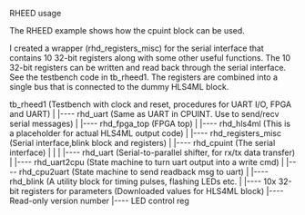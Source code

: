 RHEED usage

The RHEED example shows how the cpuint block can be used.

I created a wrapper (rhd_registers_misc) for the serial interface that contains 10 32-bit registers along with some other useful functions.
The 10 32-bit registers can be written and read back through the serial interface. 
See the testbench code in tb_rheed1. 
The registers are combined into a single bus that is connected to the dummy HLS4ML block.


tb_rheed1	(Testbench with clock and reset, procedures for UART I/O, FPGA and UART)
  |
  |---- rhd_uart	(Same as UART in CPUINT. Use to send/recv serial messages)
  |
  |---- rhd_fpga_top 	(FPGA top)
        |
        |---- rhd_hls4ml	(This is a placeholder for actual HLS4ML output code)
        |
        |---- rhd_registers_misc	(Serial interface,blink block and registers)
              |
              |---- rhd_cpuint		(The serial interface)
              |	    |
              |	    |---- rhd_uart		(Serial-to-parallel shifter, for rx/tx data transfer)
              |	    |---- rhd_uart2cpu	(State machine to turn uart output into a write cmd)
              |	    |---- rhd_cpu2uart	(State machine to send readback msg to uart) 
              |
              |---- rhd_blink		(A utility block for timing pulses, flashing LEDs etc.
              |
              |---- 10x 32-bit registers for parameters  (Downloaded values for HLS4ML block)
              |---- Read-only version number
              |---- LED control reg
              
